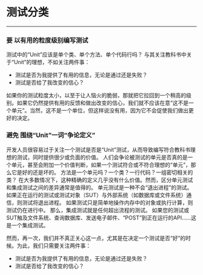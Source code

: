 ﻿

# 测试分类
- --

### **要** 以有用的粒度级别编写测试


测试中的“Unit”应该是单个类、单个方法、单个代码行吗？
与其关注教科书中关于“Unit”的理想，不如关注两件事：

* 测试是否为我提供了有用的信息，无论是通过还是失败？
* 测试是否给了我改变的信心？

如果你的测试粒度太小，以至于让人恼火的脆弱，那就把它拉回到一个稍高的级别。如果它仍然提供有用的反馈和做出改变的信心，我们就不应该在意“这不是一个单元”。当然，这不是一个单位，但这样说没有用，因为它不会促使我们做出更好的决定。

### **避免** 围绕“Unit”一词“争论定义”

开发人员很容易过于关注一个测试是否是“Unit”测试，从而导致编写符合教科书理想的测试，同时提供很少或负面的价值。
人们会争论被测试的单元是否真的是一个单元，甚至会附加一个价值判断，如果一个测试符合或不符合理想的“单元”，那么它是好的还是坏的。
方法是一个单元吗？一个类？一行代码？一组密切相关的类？
在大多数情况下，这种精确的定义几乎没有什么价值。然而，区分单元测试和集成测试之间的差异通常是值得的。
单元测试是一种不会“退出进程”的测试。
如果正在运行的测试或测试对象（SUT）与外部系统（如数据库或文件系统）通信，则测试将退出进程。
如果测试只是简单地操作内存中的对象或执行计算，则测试仍在进行中。
那么，集成测试就是任何超出流程的测试。
如果您的测试或SUT触及文件系统、查询数据库、发送电子邮件、“POST”到正在运行的API……这是一个集成测试。



然而，再一次，我们并不真正关心这一点，尤其是在决定一个测试是否“好”的时候。为此，我们只需要关注两件事：
* 测试是否为我提供了有用的信息，无论是通过还是失败？
* 测试是否给了我改变的信心？
